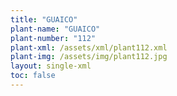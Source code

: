 ```yaml
---
title: "GUAICO"
plant-name: "GUAICO"
plant-number: "112"
plant-xml: /assets/xml/plant112.xml
plant-img: /assets/img/plant112.jpg
layout: single-xml
toc: false
---
```

